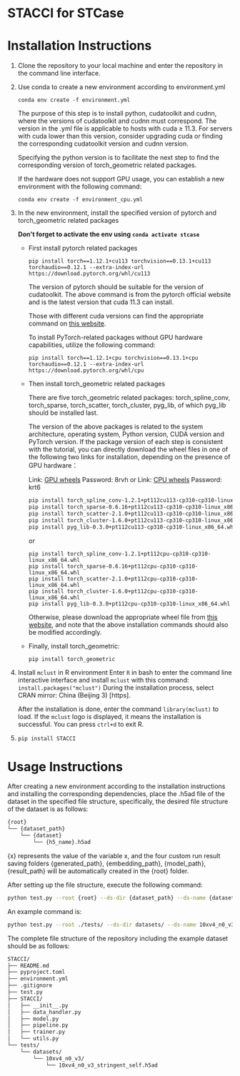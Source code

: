 # STACCI for STCase
# Installation Instructions

1. Clone the repository to your local machine and enter the repository in the command line interface.
2. Use conda to create a new environment according to environment.yml

   `conda env create -f environment.yml`

   The purpose of this step is to install python, cudatoolkit and cudnn, where the versions of cudatoolkit and cudnn must correspond. The version in the .yml file is applicable to hosts with cuda ≥ 11.3. For servers with cuda lower than this version, consider upgrading cuda or finding the corresponding cudatoolkit version and cudnn version.

   Specifying the python version is to facilitate the next step to find the corresponding version of torch_geometric related packages.

   If the hardware does not support GPU usage, you can establish a new environment with the following command:

   `conda env create -f environment_cpu.yml`
3. In the new environment, install the specified version of pytorch and torch_geometric related packages

   **Don't forget to activate the env using `conda activate stcase`**

   - First install pytorch related packages

      `pip install torch==1.12.1+cu113 torchvision==0.13.1+cu113 torchaudio==0.12.1 --extra-index-url https://download.pytorch.org/whl/cu113`

      The version of pytorch should be suitable for the version of cudatoolkit. The above command is from the pytorch official website and is the latest version that cuda 11.3 can install.

      Those with different cuda versions can find the appropriate command on [this website](https://pytorch.org/get-started/previous-versions/).

      To install PyTorch-related packages without GPU hardware capabilities, utilize the following command:
      
      `pip install torch==1.12.1+cpu torchvision==0.13.1+cpu torchaudio==0.12.1 --extra-index-url https://download.pytorch.org/whl/cpu`
   - Then install torch_geometric related packages

      There are five torch_geometric related packages: torch_spline_conv, torch_sparse, torch_scatter, torch_cluster, pyg_lib, of which pyg_lib should be installed last.

      The version of the above packages is related to the system architecture, operating system, Python version, CUDA version and PyTorch version. If the package version of each step is consistent with the tutorial, you can directly download the wheel files in one of the following two links for installation, depending on the presence of GPU hardware：

      Link: [GPU wheels](https://pan.baidu.com/s/1FqA9KFENfk4RSOMLmblyiw) Password: 8rvh
      or
      Link: [CPU wheels](https://pan.baidu.com/s/1EvAMBq8DYEvSL-JLqUQbkg) Password: krt6

      ```bash
      pip install torch_spline_conv-1.2.1+pt112cu113-cp310-cp310-linux_x86_64.whl
      pip install torch_sparse-0.6.16+pt112cu113-cp310-cp310-linux_x86_64.whl
      pip install torch_scatter-2.1.0+pt112cu113-cp310-cp310-linux_x86_64.whl
      pip install torch_cluster-1.6.0+pt112cu113-cp310-cp310-linux_x86_64.whl
      pip install pyg_lib-0.3.0+pt112cu113-cp310-cp310-linux_x86_64.whl
      ```
      or

      ```
      pip install torch_spline_conv-1.2.1+pt112cpu-cp310-cp310-linux_x86_64.whl
      pip install torch_sparse-0.6.16+pt112cpu-cp310-cp310-linux_x86_64.whl
      pip install torch_scatter-2.1.0+pt112cpu-cp310-cp310-linux_x86_64.whl
      pip install torch_cluster-1.6.0+pt112cpu-cp310-cp310-linux_x86_64.whl
      pip install pyg_lib-0.3.0+pt112cpu-cp310-cp310-linux_x86_64.whl
      ```

      Otherwise, please download the appropriate wheel file from [this website](https://data.pyg.org/whl/), and note that the above installation commands should also be modified accordingly.

   - Finally, install torch_geometric:

      `pip install torch_geometric`
4. Install `mclust` in R environment
   Enter `R` in bash to enter the command line interactive interface and install `mclust` with this command:
   `install.packages("mclust")`
   During the installation process, select CRAN mirror: China (Beijing 3) [https].

   After the installation is done, enter the command `library(mclust)` to load. If the `mclust` logo is displayed, it means the installation is successful. You can press `ctrl+d` to exit R.
5. `pip install STACCI`

# Usage Instructions

After creating a new environment according to the installation instructions and installing the corresponding dependencies, place the .h5ad file of the dataset in the specified file structure, specifically, the desired file structure of the dataset is as follows:

```bash
{root}
└── {dataset_path}
    └── {dataset}
        └── {h5_name}.h5ad
```

{x} represents the value of the variable x, and the four custom run result saving folders {generated_path}, {embedding_path}, {model_path}, {result_path} will be automatically created in the {root} folder.

After setting up the file structure, execute the following command:

```bash
python test.py --root {root} --ds-dir {dataset_path} --ds-name {dataset} --h5-name {h5_name} --target-types {target_type_list} --gpu {gpu_id} [--use-gpu] --n-nei {#neighborhood} --n-clusters {#sub-regions} [--alpha {alpha}] --label-col-name {label_column_name} --region-col-name {region_column_name}
```

An example command is:

```bash
python test.py --root ./tests/ --ds-dir datasets/ --ds-name 10xv4_n0_v3 --h5-name 10xv4_n0_v3_stringent_self --target-types Tumor_major --gpu 1 --use-gpu --n-nei 12 --n-clusters 4 --alpha 0.75 --label-col-name cell_type --region-col-name Region
```

The complete file structure of the repository including the example dataset should be as follows:

```bash
STACCI/
├── README.md
├── pyproject.toml
├── environment.yml
├── .gitignore
├── test.py
├── STACCI/
│   ├── __init__.py
│   ├── data_handler.py
│   ├── model.py
│   ├── pipeline.py
│   ├── trainer.py
│   └── utils.py
└── tests/
    └── datasets/
        └── 10xv4_n0_v3/
            └── 10xv4_n0_v3_stringent_self.h5ad
```
